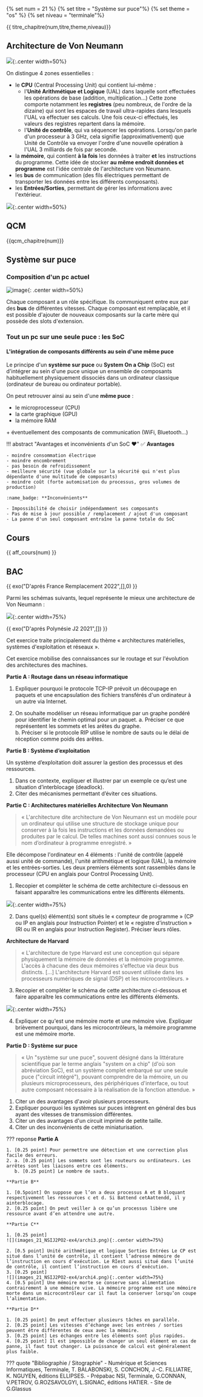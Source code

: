
{% set num = 21 %}
{% set titre = "Système sur puce"%}
{% set theme = "os" %}
{% set niveau = "terminale"%} 


{{ titre_chapitre(num,titre,theme,niveau)}}

## Architecture de Von Neumann

![](data/inside.jpg){:.center width=50%}

On distingue 4 zones essentielles :

- le **CPU** (Central Processing Unit) qui contient lui-même :  
    - l'**Unité Arithmétique et Logique** (UAL) dans laquelle sont effectuées les opérations de base (addition, multiplication...) Cette zone comporte notamment les **registres** (peu nombreux, de l'ordre de la dizaine) qui sont les espaces de travail ultra-rapides dans lesquels l'UAL va effectuer ses calculs. Une fois ceux-ci effectués, les valeurs des registres repartent dans la mémoire.  
    - l'**Unité de contrôle**, qui va séquencer les opérations. Lorsqu'on parle d'un processeur à 3 GHz, cela signifie (approximativement) que Unité de Contrôle va envoyer l'ordre d'une nouvelle opération à l'UAL 3 milliards de fois par seconde.
- la **mémoire**, qui contient **à la fois** les données à traiter **et** les instructions du programme. Cette idée de stocker **au même endroit données et programme** est l'idée centrale de l'architecture von Neumann.
- les **bus** de communication (des fils électriques permettant de transporter les données entre les différents composants).
- les **Entrées/Sorties**, permettant de gérer les informations avec l'extérieur.

![](data/Von_Neumann_architecture_fr.svg.png){:.center width=50%}

## QCM

{{qcm_chapitre(num)}}

## Système sur puce  


### Composition d'un pc actuel

![image](data/inside.jpg){: .center width=50%}

Chaque composant a un rôle spécifique. Ils communiquent entre eux par des **bus** de différentes vitesses. Chaque composant est remplaçable, et il est possible d'ajouter de nouveaux composants sur la carte mère qui possède des slots d'extension.

### Tout un pc sur une seule puce : les SoC


#### L'intégration de composants différents au sein d'une même puce

Le principe d'un **système sur puce** ou **System On a Chip** (SoC) est d'intégrer au sein d'une puce unique un ensemble de composants habituellement physiquement dissociés dans un ordinateur classique (ordinateur de bureau ou ordinateur portable).

On peut retrouver ainsi au sein d'une **même puce** :

- le microprocesseur (CPU)
- la carte graphique (GPU)
- la mémoire RAM

\+ éventuellement des composants de communication (WiFi, Bluetooth...)


!!! abstract "Avantages et inconvénients d'un SoC :heart:"
    :white_check_mark: **Avantages**

    - moindre consommation électrique
    - moindre encombrement
    - pas besoin de refroidissement
    - meilleure sécurité (vue globale sur la sécurité qui n'est plus dépendante d'une multitude de composants)
    - moindre coût (forte automisation du processus, gros volumes de production)

    :name_badge: **Inconvénients**

    - Impossibilité de choisir indépendamment ses composants
    - Pas de mise à jour possible / remplacement / ajout d'un composant
    - La panne d'un seul composant entraîne la panne totale du SoC


## Cours 

{{ aff_cours(num) }}

## BAC 


{{ exo("D'aprés France Remplacement 2022",[],0) }}

Parmi les schémas suivants, lequel représente le mieux une architecture de Von Neumann :

![](images_21_NSIJ2PO2-ex4/archi5.png){:.center width=75%}

{{ exo("D'aprés Polynésie J2 2021",[]) }}

Cet exercice traite principalement du thème « architectures matérielles, systèmes d'exploitation et réseaux ». 

Cet exercice mobilise des connaissances sur le routage et sur l'évolution des architectures des machines. 

**Partie A : Routage dans un réseau informatique**

1. Expliquer pourquoi le protocole TCP-IP prévoit un découpage en paquets et une encapsulation des fichiers transférés d'un ordinateur à un autre via Internet. 
   
2. On souhaite modéliser un réseau informatique par un graphe pondéré pour identifier le chemin optimal pour un paquet. 
   a. Préciser ce que représentent les sommets et les arêtes du graphe.  
   b. Préciser si le protocole RIP utilise le nombre de sauts ou le délai de réception comme poids des arêtes. 
   
**Partie B : Système d’exploitation**

Un système d’exploitation doit assurer la gestion des processus et des ressources.  

1. Dans ce contexte, expliquer et illustrer par un exemple ce qu’est une situation d’interblocage (deadlock). 
2. Citer des mécanismes permettant d’éviter ces situations. 
   
**Partie C : Architectures matérielles Architecture Von Neumann**

> « L'architecture dite architecture de Von Neumann est un modèle pour un ordinateur qui utilise une structure de stockage unique pour conserver à la fois les instructions et les données demandées ou produites par le calcul. De telles machines sont aussi connues sous le nom d’ordinateur à programme enregistré. »

Elle décompose l'ordinateur en 4 éléments : l'unité de contrôle (appelé aussi unité de commande), l'unité arithmétique et logique (UAL), la mémoire et les entrées-sorties. Les deux premiers éléments sont rassemblés dans le processeur (CPU en anglais pour Control Processing Unit).

1. Recopier et compléter le schéma de cette architecture ci-dessous en faisant apparaître les communications entre les différents éléments. 
   
![](images_21_NSIJ2PO2-ex4/archi1.png){:.center width=75%}


2. Dans quel(s) élément(s) sont situés le « compteur de programme » (CP ou IP en anglais pour Instruction Pointer) et le « registre d'instruction » (RI ou IR en anglais pour Instruction Register). Préciser leurs rôles. 
   
   
**Architecture de Harvard**

> « L'architecture de type Harvard est une conception qui sépare physiquement la mémoire de données et la mémoire programme. L'accès à chacune des deux mémoires s'effectue via deux bus distincts. […] L'architecture Harvard est souvent utilisée dans les processeurs numériques de signal (DSP) et les microcontrôleurs. »  

3. Recopier et compléter le schéma de cette architecture ci-dessous et faire apparaître les communications entre les différents éléments. 
   
![](images_21_NSIJ2PO2-ex4/archi2.png){:.center width=75%}
   
4. Expliquer ce qu'est une mémoire morte et une mémoire vive. Expliquer brièvement pourquoi, dans les microcontrôleurs, la mémoire programme est une mémoire morte. 
   
   
**Partie D : Système sur puce**  

> « Un "système sur une puce", souvent désigné dans la littérature scientifique par le terme anglais "system on a chip" (d'où son abréviation SoC), est un système complet embarqué sur une seule puce ("circuit intégré"), pouvant comprendre de la mémoire, un ou plusieurs microprocesseurs, des périphériques d'interface, ou tout autre composant nécessaire à la réalisation de la fonction attendue. »   

1. Citer un des avantages d'avoir plusieurs processeurs. 
2. Expliquer pourquoi les systèmes sur puces intègrent en général des bus ayant des vitesses de transmission différentes. 
3. Citer un des avantages d'un circuit imprimé de petite taille. 
4. Citer un des inconvénients de cette miniaturisation. 


??? reponse
    **Partie A**
    
    1. [0.25 point] Pour permettre une détection et une correction plus facile des erreurs.  
    2. a. [0.25 point] Les sommets sont les routeurs ou ordinateurs. Les arrêtes sont les liaisons entre ces éléments.  
       b. [0.25 point] Le nombre de sauts.  
       
    **Partie B**  
    
    1. [0.5point] On suppose que l’on a deux processus A et B bloquant respectivement les ressources c et d. Si Battend cetAattendd, il y ainterblocage.  
    2. [0.25 point] On peut veiller à ce qu’un processus libère une ressource avant d’en attendre une autre.  

    **Partie C**  
    
    1. [0.25 point] 
    ![](images_21_NSIJ2PO2-ex4/archi3.png){:.center width=75%}  

    2. [0.5 point] Unité arithmétique et logique Sorties Entrées Le CP est situé dans l’unité de contrôle, il contient l’adresse mémoire de l’instruction en cours d’exécution. Le RIest aussi situé dans l’unité de contrôle, il contient l’instruction en cours d’exécution. 
    3. [0.25 point] 
    ![](images_21_NSIJ2PO2-ex4/archi4.png){:.center width=75%}   
    4. [0.5 point] Une mémoire morte se conserve sans alimentation contrairement à une mémoire vive. La mémoire programme est une mémoire morte dans un microcontrôleur car il faut la conserver lorsqu’on coupe l’alimentation. 
   
    **Partie D** 
    
    1. [0.25 point] On peut effectuer plusieurs tâches en parallèle. 
    2. [0.25 point] Les vitesses d’échange avec les entrées / sorties peuvent être différentes de ceux avec la mémoire.  
    3. [0.25 point] Les échanges entre les éléments sont plus rapides.    
    4. [0.25 point] Il est impossible de changer un seul élément en cas de panne, il faut tout changer. La puissance de calcul est généralement plus faible.


??? quote "Bibliographie / Sitographie"
    - Numérique et Sciences Informatiques, Terminale, T. BALABONSKI, S. CONCHON, J.-C. FILLIATRE, K. NGUYEN, éditions ELLIPSES.
    - Prépabac NSI, Terminale, G.CONNAN, V.PETROV, G.ROZSAVOLGYI, L.SIGNAC, éditions HATIER.
    - Site de G.Glassus
  


